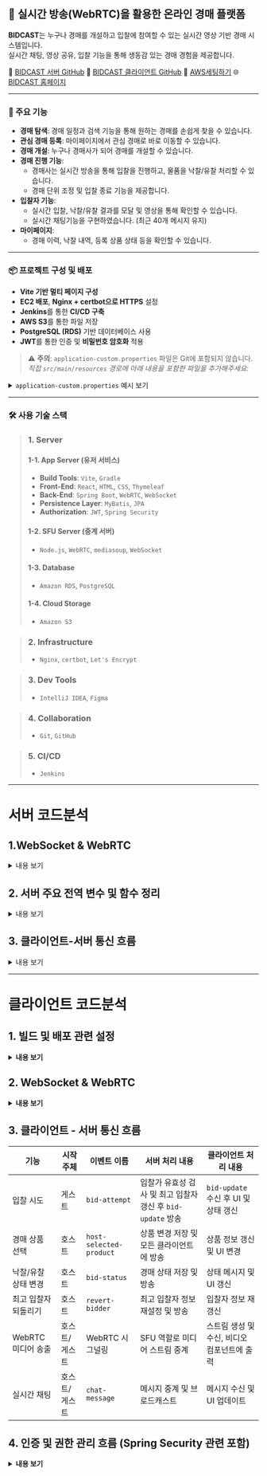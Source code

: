 ## 🎥 실시간 방송(WebRTC)을 활용한 온라인 경매 플랫폼
**BIDCAST**는 누구나 경매를 개설하고 입찰에 참여할 수 있는 실시간 영상 기반 경매 시스템입니다.  
실시간 채팅, 영상 공유, 입찰 기능을 통해 생동감 있는 경매 경험을 제공합니다.

🔗 [BIDCAST 서버 GitHub](https://github.com/KR-HS/BidCast_Server)
🔗 [BIDCAST 클라이언트 GitHub](https://github.com/KR-HS/BidCast) 
🔗 [AWS세팅하기](AWS세팅.md) 
🌐 [BIDCAST 홈페이지](https://bidcast.kro.kr)

---

### 🔧 주요 기능
- **경매 탐색**: 경매 일정과 검색 기능을 통해 원하는 경매를 손쉽게 찾을 수 있습니다.
- **관심 경매 등록**: 마이페이지에서 관심 경매로 바로 이동할 수 있습니다.
- **경매 개설**: 누구나 경매사가 되어 경매를 개설할 수 있습니다.
- **경매 진행 기능**:
  - 경매사는 실시간 방송을 통해 입찰을 진행하고, 물품을 낙찰/유찰 처리할 수 있습니다.
  - 경매 단위 조정 및 입찰 종료 기능을 제공합니다.
- **입찰자 기능**:
  - 실시간 입찰, 낙찰/유찰 결과를 모달 및 영상을 통해 확인할 수 있습니다. 
  - 실시간 채팅기능을 구현하였습니다. (최근 40개 메시지 유지)
- **마이페이지**:
  - 경매 이력, 낙찰 내역, 등록 상품 상태 등을 확인할 수 있습니다.

---
### 📦 프로젝트 구성 및 배포
- **Vite 기반 멀티 페이지 구성**
- **EC2 배포**, **Nginx + certbot으로 HTTPS** 설정
- **Jenkins**를 통한 **CI/CD 구축**
- **AWS S3**를 통한 파일 저장
- **PostgreSQL (RDS)** 기반 데이터베이스 사용
- **JWT**를 통한 인증 및 **비밀번호 암호화** 적용
> ⚠️ **주의**: `application-custom.properties` 파일은 Git에 포함되지 않습니다.
> *직접 `src/main/resources` 경로에 아래 내용을 포함한 파일을 추가해주세요:*

<details>
<summary><code>application-custom.properties</code> 예시 보기</summary>

```bash
properties
spring.datasource.url=jdbc:postgresql://<DB주소>:5432/bidcast
spring.datasource.username=<DB유저>
spring.datasource.password=<DB비밀번호>

jwt.secret=<JWT 비밀 키>
jwt.expiration=3600000

aws.s3.access-key=<AccessKey>
aws.s3.secret-key=<SecretKey>
aws.s3.region=ap-northeast-2
aws.s3.bucket=<버킷명>
aws.s3.folder=uploads
```
</details> 

---

### 🛠 사용 기술 스택

> ### 1. Server
> #### 1-1. App Server (유저 서비스)
> - **Build Tools**: `Vite`, `Gradle`
> - **Front-End**: `React`, `HTML`, `CSS`, `Thymeleaf`
> - **Back-End**: `Spring Boot`, `WebRTC`, `WebSocket`
> - **Persistence Layer**: `MyBatis`, `JPA`
> - **Authorization**: `JWT`, `Spring Security`
>
> #### 1-2. SFU Server (중계 서버)
> - `Node.js`, `WebRTC`, `mediasoup`, `WebSocket`
>
> #### 1-3. Database
> - `Amazon RDS`, `PostgreSQL`
>
> #### 1-4. Cloud Storage
> - `Amazon S3`

> ### 2. Infrastructure
> - `Nginx`, `certbot`, `Let's Encrypt`

> ### 3. Dev Tools
> - `IntelliJ IDEA`, `Figma`

> ### 4. Collaboration
> - `Git`, `GitHub`

> ### 5. CI/CD
> - `Jenkins`


---

# 서버 코드분석

## 1.WebSocket & WebRTC
<details>
<summary>내용 보기</summary>

### 종류

- **`socket`**  
  **클라이언트 하나하나의 연결**을 나타내는 객체
  해당 클라이언트와 **1:1 통신**하거나 이벤트를 처리할 때 사용

- **`io`**  
  **전체 소켓 서버 객체**로, **모든 클라이언트에 메시지를 보내거나 특정 방(room)에 메시지를 전달**할 때 사용
  예: `io.to(roomId).emit('event',data)`

- **`broadcast`**  
  **자신을 제외한 같은 방 또는 전체 클라이언트에게 메시지 전송**
  예: `socket.broadcast.emit()` — 자기 자신을 제외한 모두에게 전송

### 방식

- **`on`**  
  클라이언트로부터 **이벤트가 왔을 때** 실행할 콜백을 등록  
  예: `socket.on('produce', callback)`

- **`emit`**  
  **이벤트와 데이터를 보내는 방식**  
  서버 ↔ 클라이언트 양방향으로 사용
  예: `socket.emit('new-producer', data)`

---

## WebRTC & mediasoup

### WebRTC

- **실시간 음성, 영상, 데이터 통신을 위한 표준 기술**
- 브라우저 또는 네이티브 앱 간 **P2P 연결을 지원**
- 직접 연결이 어려운 경우 **SFU 방식** 사용 (Selective Forwarding Unit)

#### ICE, STUN, TURN

| 용어   | 설명 |
|--------|------|
| **ICE**  | 연결 가능한 후보 주소들을 수집해 최적 경로를 선택하는 프레임워크 |
| **STUN** | 공인 IP 및 포트 정보를 알아내기 위한 서버 |
| **TURN** | P2P 연결이 불가한 경우 미디어를 **중계**해주는 서버 (대역폭 소모 ↑) |

### mediasoup

- **WebRTC SFU 서버 구현 라이브러리** 
- 미디어 흐름 제어를 위한 객체 기반 구조

### mediasoup 주요 개념

| 용어       | 설명 |
|------------|-----|
| **Worker**     | 미디어 처리를 담당하는 **백그라운드 프로세스** |
| **Router**     | 한 방(room)에 하나씩 존재, **미디어 경로 제어** 역할 |
| **Transport**  | **클라이언트와 서버 간 미디어 연결 통로** (DTLS/ICE 등 포함) |
| **Producer**   | 클라이언트가 **미디어를 송출할 때** 생성되는 객체 |
| **Consumer**   | 클라이언트가 **미디어를 수신할 때** 생성되는 객체 |

<details>
<summary>상세 설명</summary>

- **Worker** : 미디어 처리를 담당하는 **엔진** 같은 프로세스, 실제 미디어 데이터(음성, 영상)를 다룸 
- **Router** : producer가 보내는 미디어 스트림을 받아서 어떤 consumer에게 보낼지 정함. 하나의 방에는 하나의 Router가 있음
- **Transport** : ICE 연결, DTLS 핸드셰이크 등을 포함한 통신 경로, consumer/producer 각각 쓰는 tranport가 다름
</details>


## rtpCapabilities

- **WebRTC 연결 시 사용할 수 있는 미디어 형식 (코덱, 해상도 등) 목록**
- 송신자와 수신자의 **미디어 호환 여부를 판단**하기 위해 필수
- 예시:
  ```
  {
    "codecs": [
      { "kind": "audio", "mimeType": "audio/opus", ... },
      { "kind": "video", "mimeType": "video/VP8", ... }
    ]
  }
  ```

## DTLS
- **UDP 기반** 통신에서 **보안 연결을 위한 SSL/TLS 계층**
- WebRTC에서 **미디어 데이터 암호화 및 인증** 역할 수행

---

## 서버 미디어 처리 흐름
<details>
<summary>접기/펼치기</summary>

### 1) rtpCapabilities 요청

```
socket.on('create-router', (_, callback) => {
  callback({ rtpCapabilities: router.rtpCapabilities });
});
```

### 2) Transport 생성
<details>
<summary>create-transport 코드 보기</summary>

```bash
socket.on('create-transport', async ({ direction }, callback) => {
  const transport = await router.createWebRtcTransport({
    listenIps: [{ ip: '0.0.0.0', announcedIp: 'bidcastserver.kro.kr' }],
    enableUdp: true,
    enableTcp: true,
    preferUdp: true,
    portRange: { min: 40000, max: 40010 },
    iceServers: [
      { urls: 'stun:stun.l.google.com:19302' },
      { urls: 'turn:bidcastserver.kro.kr:3478', username: 'webrtc', credential: '1234' }
    ],
  });
  transports.set(transport.id, { transport, socketId: socket.id, direction });

  callback({
    id: transport.id,
    iceParameters: transport.iceParameters,
    iceCandidates: transport.iceCandidates,
    dtlsParameters: transport.dtlsParameters,
  });
});
```
</details>

### 3) Transport 연결 (DTLS 핸드쉐이크)
```
socket.on('connect-transport', async ({ dtlsParameters, transportId }, callback) => {
  const data = transports.get(transportId);
  if (!data) throw new Error('Transport not found');
  await data.transport.connect({ dtlsParameters });
  callback();
});
```

### 4) Producer 생성 (미디어 송출 시작)
<details> 
<summary>produce 요청 처리</summary>

```
socket.on('produce', async ({ kind, rtpParameters, transportId, roomId }, callback) => {
  const data = transports.get(transportId);
  if (!data) throw new Error('Transport not found');
  const producer = await data.transport.produce({ kind, rtpParameters });

  if (!producers.has(roomId)) producers.set(roomId, new Map());
  producers.get(roomId).set(producer.id, { producer, socketId: socket.id, kind });

  socket.broadcast.to(roomId).emit('new-producer', {
    producerId: producer.id,
    socketId: socket.id,
    kind,
  });

  callback({ id: producer.id });
});
```
</details>

### 5) Consumer 생성 (미디어 수신 요청)
<details> <summary>consume 요청 처리</summary>

```
socket.on('consume', async ({ producerId, rtpCapabilities, transportId, roomId }, callback) => {
  const data = transports.get(transportId);
  if (!data) throw new Error('Transport not found');

  const roomProducers = producers.get(roomId);
  if (!roomProducers || !roomProducers.has(producerId)) throw new Error('Producer not found');

  if (!router.canConsume({ producerId, rtpCapabilities })) throw new Error('Cannot consume');

  const consumer = await data.transport.consume({
    producerId,
    rtpCapabilities,
    paused: false,
  });

  consumers.set(consumer.id, { consumer, socketId: socket.id });

  callback({
    id: consumer.id,
    producerId,
    kind: consumer.kind,
    rtpParameters: consumer.rtpParameters,
  });
});
```
</details>

### 6) Consumer 재생 시작
```
socket.on('consumer-resume', async ({ consumerId }) => {
  const data = consumers.get(consumerId);
  if (!data) return;
  await data.consumer.resume();
});
```

### 7) 연결 종료 시 자원 정리
<details> <summary>disconnect 처리 전체 코드</summary>

```bash
socket.on('disconnect', () => {
  for (const [transportId, data] of transports) {
    if (data.socketId === socket.id) {
      data.transport.close();
      transports.delete(transportId);
    }
  }
  for (const [roomId, roomProducers] of producers) {
    for (const [producerId, data] of roomProducers) {
      if (data.socketId === socket.id) {
        data.producer.close();
        roomProducers.delete(producerId);
        io.emit('user-disconnected', {
          socketId: socket.id,
          producerId,
        });
      }
    }
    if (roomProducers.size === 0) producers.delete(roomId);
  }
  for (const [consumerId, data] of consumers) {
    if (data.socketId === socket.id) {
      data.consumer.close();
      consumers.delete(consumerId);
    }
  }
});
```
</details>

</details>

</details>


## 2. 서버 주요 전역 변수 및 함수 정리

<details>
<summary>내용 보기</summary>

---

### 1. mediasoup 관련 변수

- `transports` (Map)  
  transportId를 key로, `{ transport, socketId, direction }` 객체를 value로 저장  
  - mediasoup WebRTC 연결용 Transport 객체 관리용

- `producers` (Map)  
  roomId를 key로, value는 또 다른 Map  
  내부 Map: producerId를 key로 `{ producer, socketId, kind }`  
  - 각 방(room)별 미디어 송출자(Producer) 객체 저장

- `consumers` (Map)  
  consumerId를 key로, `{ consumer, socketId }` 저장  
  - 미디어 수신자(Consumer) 객체 관리


### 2. 소켓 & 방 관리 변수

- `socketRoomMap` (Map)  
  socketId를 key로, 현재 사용자가 입장한 roomId 저장  
  - 한 사용자가 여러 방에 동시에 접속하지 못하도록 제한하는 역할

- `socketIdMap` (Map)  
  loginId를 key로, 소켓 ID 저장  
  - 로그인 유저와 소켓 연결 관리

- `auctionHostMap` (Map)  
  auctionId를 key로, 해당 경매의 호스트 소켓 ID 저장  
  - 경매별 호스트 소켓 관리

- `auctionStates` (객체)  
  auctionId를 key로, 경매 진행 상태(선택된 상품 등) 저장  
  - 경매 상태 및 진행 정보 관리

- `auctionUserStatus` (객체)  
  socketId를 key로, 입찰자 닉네임, 마지막 입찰가 등 상태 저장  
  - 입찰자 개인별 현재 상태 정보를 저장


### 3. 상품 데이터 정규화 함수

```
function normalizeProduct(raw) {
  return {
    prodKey: raw.prod_key,
    aucKey: raw.auc_key,
    prodName: raw.prod_name,
    prodDetail: raw.prod_detail,
    unitValue: raw.unit_value,
    initPrice: raw.init_price,
    currentPrice: raw.current_price,
    finalPrice: raw.final_price,
    winnerId: raw.winner_id,
    prodStatus: raw.prod_status,
    fileUrl: raw.file_url
  };
}
```
</details>

## 3. 클라이언트-서버 통신 흐름

<details>
<summary>내용 보기</summary>

### 1. 경매장 입장/퇴장

#### 입장
- 요청: `join-room(roomId, userInfo)`
- 사용 변수:
  - `socketRoomMap[socket.id] = roomId`
  - `socketIdMap[userInfo.loginId] = socket.id`
  - `auctionUserStatus[socket.id] = { nickname, lastBid: 0 }`
- 응답:
  - 입장자 목록 반환
  - 기존 유저에게 `user-status-update` 브로드캐스트

#### 퇴장
- 발생: 소켓 종료 시 자동
- 처리:
  - `transports`, `producers`, `consumers`에서 socket 자원 제거
  - `socketRoomMap`, `socketIdMap`, `auctionUserStatus`에서 제거
- 브로드캐스트: `user-disconnected`


### 2. 영상 송출 (mediasoup)

#### 미디어 스트림 수신 발송
- 요청: `produce(kind, rtpParameters, transportId, roomId)`
- 사용 변수:
  - `transports[transportId]` 확인
  - `producers[roomId][producerId] = { producer, socketId, kind }`
- 응답: `producerId`
- 브로드캐스트: `new-producer`

#### 기존 Producer 리스트 요청
- 요청: `get-existing-producers(roomId)`
- 사용 변수:
  - `producers` Map(roomId → Map(producerId → { producer, socketId, kind }))  
  - `auctionHostMap` (roomId → hostSocketId)
- 응답: 콜백으로 `{ existingProducers, hostSocketId }` 반환

#### Producer 삭제
- 요청: `close-producer(roomId)`
- 사용 변수:
  - `producers` Map에서 socket.id에 해당하는 Producer 객체 제거 및 close 호출
- 브로드캐스트:
  - 해당 경매방에 `user-disconnected` 이벤트 (해당 socketId, producerId) 전송
- 추가:
  - 방 내 Producer가 없으면 `producers` Map에서 해당 roomId 삭제

#### 미디어 스트림 수신 요청
- 요청: `consume(producerId, rtpCapabilities, transportId, roomId)`
- 사용 변수:
  - `transports[transportId]` 확인
  - `consumers[consumerId] = { consumer, socketId }`
- 응답: `{ consumerId, producerId, kind, rtpParameters }`

#### 재생시작
- 요청: `consumer-resume(consumerId)`
- 처리: `consumers[consumerId].consumer.resume()`


### 3. 채팅

#### 채팅
- 요청: `chat-message(roomId, userId, message)`
- 사용 변수:
  - `socketRoomMap[socket.id]` → roomId 추출
- 브로드캐스트: `chat-message`


### 4. 입찰

#### 입찰시도
- 요청: `bid-attempt(roomId, productId, bidAmount,userLoginId)`
- 사용 변수:
  - `auctionStates[auctionId]` → 선택된 상품 상태 갱신  
  - `auctionUserStatus[auctionId][socket.id]` → 입찰자별 입찰 기록 저장  
  - `pool.query()` → 사용자 정보 조회, 상품 가격 갱신, 입찰 기록 저장
- 브로드캐스트:
  - `user-status-update` → 입찰자 상태 갱신 전체 전송  
  - `bid-update` → 입찰 결과(상품, 입찰자 정보 포함) 전송  
  - `bid-rejected` → 입찰 실패 시 개별 응답


### 5. 경매 관리 (호스트)

#### 상품 선택
- 요청: `host-selected-product(auctionId, product)`
- 사용 변수:
  - `auctionStates[auctionId].selectedProduct = product`
  - DB `product.prod_status = 'P'` 업데이트
- 브로드캐스트:
  - 해당 경매방에 `host-selected-product` (선택된 상품 정보) 전송

#### 낙찰 / 유찰 상태 변경
- 요청: `bid-status(auctionId, prodKey, winner_id, status)`
- 사용 변수:
  - DB `product.prod_status` 업데이트 (`'C'` or `'F'`)
  - `auctionUserStatus[auctionId]`에서 해당 상품 입찰 기록 삭제
- 브로드캐스트:
  - 해당 방에 `bid-status` (상품 상태, 낙찰자 정보) 전송 (호스트 제외)
  - 이후 `user-status-update` (전체 유저 상태 갱신)

#### 최고 입찰자 되돌리기
- 요청: `revert-bidder(auctionId, prodKey, winnerId, finalPrice)`
- 사용 변수:
  - DB `product.final_price`, `winner_id` 업데이트
  - `auctionStates[auctionId].selectedProduct` 업데이트
  - DB에서 낙찰자 닉네임 조회
- 브로드캐스트:
  - 해당 방에 `bid-update` (업데이트된 상품·낙찰자 정보) 전송

#### 입찰 단위 변경
- 요청: `change-bid-unit(roomId, newUnit)`
- 사용 변수:
  - `auctionStates[roomId].selectedProduct.unitValue = newUnit`
- 브로드캐스트: `bid-unit-changed`

#### 경매 종료
- 요청: `auction-end(auctionId)`
- 사용 변수:
  - DB `auction` 테이블 status='종료', end_time=NOW()로 업데이트
- 브로드캐스트: `auction-ended`


### 6. 기타

#### 시청자 수 조회
- 요청: `get-guest-counts(auctionIds[])`
- 사용 변수:
  - `io.sockets.adapter.rooms` (각 경매방(room) 인원 수 조회)
- 응답:
  - 콜백 함수로 `{ auctionId: 인원수 }` 객체 반환

</details>

---

# 클라이언트 코드분석

## 1. 빌드 및 배포 관련 설정
<details>
  <summary><strong>내용 보기</strong></summary>

- **Vite**를 사용해 React 앱을 **멀티 페이지(entry)** 구조로 빌드함
- `vite.config.js`의 `rollupOptions.input`에 각 진입 JSX 파일들이 정의되어 있으며, 빌드시 결과물은 `resources/static/bundle` 경로에 JS/CSS 파일로 출력됨.
- 각 페이지는 Thymeleaf 템플릿(.html)에서 `${pageName}` 변수를 통해 해당 JS/CSS를 동적으로 로드하고, `<div id="root">`에 React 컴포넌트가 마운트됨. → SPA가 아닌 **멀티 페이지 기반 구조**임.
- 
- 정적 리소스는 **Spring Boot**에서 서빙하며, HTTPS 및 프록시는 **Nginx + Certbot**을 통해 처리함.
- `vite.config.js`의 `server.https` 설정은 **로컬 개발용(테스트용 HTTPS)**이며, 배포 환경에서는 사용되지 않음.
- Jenkins를 통한 자동 배포 스크립트 및 EC2/Nginx 설정 등 인프라 관련 내용은 [AWS세팅.md](./AWS세팅.md) 문서에 별도로 정리되어 있음.

<details>
<summary><strong>vite.config.js 주요 설정</strong></summary>

```js
import { defineConfig } from 'vite';
import react from '@vitejs/plugin-react';
import fs from 'fs';
import path from 'path';

export default defineConfig({
  plugins: [react()],
  root: 'src/main/react',
  build: {
    outDir: '../resources/static/bundle',
    emptyOutDir: true,
    cssCodeSplit: true,
    rollupOptions: {
      input: {
        home: path.resolve(__dirname, 'src/home/home.jsx'),
        login: path.resolve(__dirname, 'src/auth/login/login.jsx'),
        bidGuest: path.resolve(__dirname, 'src/bidGuest/bidGuest.jsx'),
        // ... 생략 가능
      },
      output: {
        entryFileNames: 'js/[name].bundle.js',
        chunkFileNames: 'chunk/[name].chunk.js',
        assetFileNames: `css/[name].css`,
      },
    },
  },
  server: {
    https: {
      key: fs.readFileSync('certs/key.pem'),
      cert: fs.readFileSync('certs/cert.pem'),
    },
    host: '0.0.0.0',
    port: 3200,
  },
});
```
</details>

<details>
  <summary><strong>Thymeleaf 템플릿 예시</strong></summary>

```html
<!DOCTYPE html>
<html xmlns:th="http://www.thymeleaf.org">
<head>
  <title>[[${pageName}]]</title>
  <link rel="stylesheet" th:href="@{'/bundle/css/' + ${pageName} + '.css'}" onerror="this.remove()" />
</head>
<body>
  <div id="root"></div>
  <script type="module" th:src="@{'/bundle/js/' + ${pageName} + '.bundle.js'}"></script>
</body>
</html>
```
</details>

<details>
  <summary><strong>Spring Boot Controller — 멀티 페이지 매핑</strong></summary>

```java
package com.project.bidcast.controller;

import org.springframework.stereotype.Controller;
import org.springframework.ui.Model;
import org.springframework.web.bind.annotation.GetMapping;
import org.springframework.web.bind.annotation.PathVariable;

import javax.servlet.http.HttpSession;

@Controller
public class MainController {

    @GetMapping("/")
    public String redirectToHome() {
        return "redirect:/home.do";
    }

    @GetMapping("/{pageName}.do") // 모든 페이지 요청을 처리
    public String page(HttpSession session , @PathVariable String pageName, Model model) {
        model.addAttribute("pageName", pageName); // Thymeleaf에 pageName 전달
        System.out.println("뷰이름:" + pageName);

        if(session.getAttribute("id") != null) 
            System.out.println(session.getAttribute("id"));

        return "view"; // 항상 동일한 view.html 템플릿으로 이동
    }
}
```
</details>

<details>
  <summary><strong>vite.config.js의 로컬 개발용 HTTPS 설정 (배포 시 미사용)</strong></summary>

```js
server: {
  https: {
    key: fs.readFileSync('certs/key.pem'),
    cert: fs.readFileSync('certs/cert.pem'),
  },
  host: '0.0.0.0',
  port: 3200,
}
```
</details>

</details>

## 2. WebSocket & WebRTC

<details>
  <summary><strong>내용 보기</strong></summary>

### 1.1 Host (호스트) 측 구현

- 호스트 측은 경매 방송을 송출하고 참가자들의 상태를 관리하는 핵심 역할을 수행
- WebSocket과 WebRTC를 통해 실시간 영상 송출과 입찰 정보 교환이 이루어짐

#### 1.1.1 주요 변수 및 상태

| 변수명           | 설명                                         |
|------------------|----------------------------------------------|
| `peers`          | 전체 참가자의 소켓 ID를 키로 하는 객체<br>예: `{ socketId: { stream } }` |
| `hostSocketId`   | 호스트(방송 송출자)의 소켓 ID                 |
| `mySocketId`     | 현재 클라이언트(호스트)의 소켓 ID              |
| `userInfoMap`    | 참가자별 닉네임, 입찰가 등이 저장된 객체        |
| `selectedProductIdx` | 현재 경매 중인 상품의 인덱스                   |
| `products`       | 경매 상품 리스트 배열                           |
| `prevHighestBidder` | 이전 최고 입찰자 정보 (재입찰 반영 시 사용)      |

#### 1.1.2 주요 WebSocket 이벤트 및 요청

| 이벤트명               | 목적 및 설명                                               | 발신자  | 수신자       |
|------------------------|-----------------------------------------------------------|---------|--------------|
| `host-selected-product` | 호스트가 특정 경매 상품을 선택했음을 서버에 알림          | 호스트  | 서버, 클라이언트 |
| `bid-status`            | 낙찰(완료), 유찰(실패) 상태를 서버에 전달                  | 호스트  | 서버, 클라이언트 |
| `revert-bidder`         | 최고 입찰자를 이전 입찰자로 되돌릴 때 서버에 요청           | 호스트  | 서버, 클라이언트 |

#### 1.1.3 WebRTC 미디어 스트림 관리

- **MediaStream 송출**: 호스트는 자신의 카메라/마이크 스트림을 `peers[hostSocketId].stream` 형태로 관리하며, 이를 메인 비디오 컴포넌트(`MainVideo.jsx`)에 전달해 송출함
- **참가자 스트림 수신**: 호스트는 참가자들의 스트림도 `peers` 객체를 통해 수신, `VideoGrid.jsx`를 통해 화면에 표시
- **음소거 및 볼륨 제어**: 각 비디오 스트림에 대해 음소거, 볼륨 조절 기능이 구현되어 있으며 말하는 사람 감지도 가능

--- 

### 1.2 Client (게스트) 측 구현

#### 1.2.1 주요 변수 및 상태

| 변수명              | 설명                                                  |
|---------------------|-------------------------------------------------------|
| `peers`             | 전체 참가자의 소켓 ID를 키로 하는 객체<br>예: `{ socketId: { stream } }` |
| `hostSocketId`      | 호스트 소켓 ID                                        |
| `mySocketId`        | 현재 클라이언트(게스트)의 소켓 ID                     |
| `userInfoMap`       | 참가자별 닉네임, 입찰가 등이 저장된 객체               |
| `product`           | 현재 경매 중인 상품 정보                               |

#### 1.2.2 주요 WebSocket 이벤트 및 요청

| 이벤트명           | 목적 및 설명                                         | 발신자  | 수신자            |
|--------------------|-----------------------------------------------------|---------|-------------------|
| `bid-attempt`      | 입찰 시도 요청                                       | 게스트  | 서버, 클라이언트  |
| `bid-update`       | 입찰가 변경 알림                                     | 서버    | 모든 클라이언트   |
| `host-selected-product` | 호스트가 상품을 선택했음을 알림                   | 서버    | 클라이언트 전원   |
| `bid-status`       | 낙찰, 유찰 상태 업데이트                             | 서버    | 클라이언트 전원   |

#### 1.2.3 WebRTC 미디어 스트림 관리

- 게스트는 자신의 카메라/마이크 스트림을 `peers[mySocketId].stream` 으로 관리
- 호스트 및 다른 참가자들의 스트림은 `peers` 객체를 통해 받아 `VideoGrid` 컴포넌트에 표시
- 음소거, 볼륨 조절 기능이 각 비디오 스트림별로 존재하며, 음성 발화 상태도 감지 가능

</details>

## 3. 클라이언트 - 서버 통신 흐름

| 기능               | 시작 주체    | 이벤트 이름              | 서버 처리 내용                         | 클라이언트 처리 내용                  |
|--------------------|--------------|-------------------------|--------------------------------------|-------------------------------------|
| 입찰 시도          | 게스트       | `bid-attempt`           | 입찰가 유효성 검사 및 최고 입찰자 갱신 후 `bid-update` 방송 | `bid-update` 수신 후 UI 및 상태 갱신 |
| 경매 상품 선택     | 호스트       | `host-selected-product` | 상품 변경 저장 및 모든 클라이언트에 방송 | 상품 정보 갱신 및 UI 변경            |
| 낙찰/유찰 상태 변경| 호스트       | `bid-status`             | 경매 상태 저장 및 방송                | 상태 메시지 및 UI 갱신               |
| 최고 입찰자 되돌리기| 호스트      | `revert-bidder`          | 최고 입찰자 정보 재설정 및 방송      | 입찰자 정보 재갱신                   |
| WebRTC 미디어 송출 | 호스트/게스트| WebRTC 시그널링          | SFU 역할로 미디어 스트림 중계        | 스트림 생성 및 수신, 비디오 컴포넌트에 출력 |
| 실시간 채팅        | 호스트/게스트| `chat-message`     | 메시지 중계 및 브로드캐스트           | 메시지 수신 및 UI 업데이트           |

## 4. 인증 및 권한 관리 흐름 (Spring Security 관련 포함)

<details>
  <summary><strong>내용 보기</strong></summary>

### 4.1 주요 기능 개요

- **비밀번호 암호화**: `BCryptPasswordEncoder`를 사용해 비밀번호를 안전하게 암호화
- **CSRF 비활성화**: API 서버 환경에 맞게 CSRF 보호는 비활성화 상태
- **접근 권한 설정**:
  - 특정 경로(`/css/**`, `/js/**`, `/img/**`, `/home.do`, `/login.do` 등)는 인증 없이 접근 허용
  - 나머지 경로는 인증 필요
- **세션 관리**: 필요 시에만 세션 생성 (`SessionCreationPolicy.IF_REQUIRED`)
- **인증 실패 처리**: 인증이 필요한 요청에 인증되지 않은 경우 `/login.do` 페이지로 리다이렉트
- **로그인 설정**:
  - 로그인 페이지는 `/login.do`
  - 로그인 처리 URL은 `/login`
  - 로그인 성공 시 `/home.do`로 이동
  - 로그인 실패 시 HTTP 401 Unauthorized 상태 반환
- **로그아웃 설정**:
  - 로그아웃 URL은 `/logout`
  - 로그아웃 성공 시 `/home.do`로 이동
  - 세션 무효화 및 `JSESSIONID` 쿠키 삭제

---

### 4.2 설정 주요 코드 설명

| 설정 항목            | 내용 및 역할                                         |
|---------------------|-----------------------------------------------------|
| `passwordEncoder()` | 비밀번호를 BCrypt 방식으로 암호화                      |
| `csrf().disable()`  | CSRF 공격 방어 기능 비활성화 (API 환경에 적합)          |
| `authorizeHttpRequests()` | 인증 없이 접근 가능한 URL 경로 지정                    |
| `.anyRequest().authenticated()` | 나머지 모든 요청은 인증 필요                            |
| `sessionManagement()` | 세션 생성 정책 설정 (`IF_REQUIRED`: 필요시만 생성)     |
| `exceptionHandling()` | 인증 실패 시 로그인 페이지로 리다이렉트 처리             |
| `formLogin()`       | 로그인 페이지, 처리 URL, 성공 및 실패 핸들러 설정       |
| `logout()`          | 로그아웃 URL, 성공 후 이동 페이지, 세션 무효화, 쿠키 삭제 |

</details>